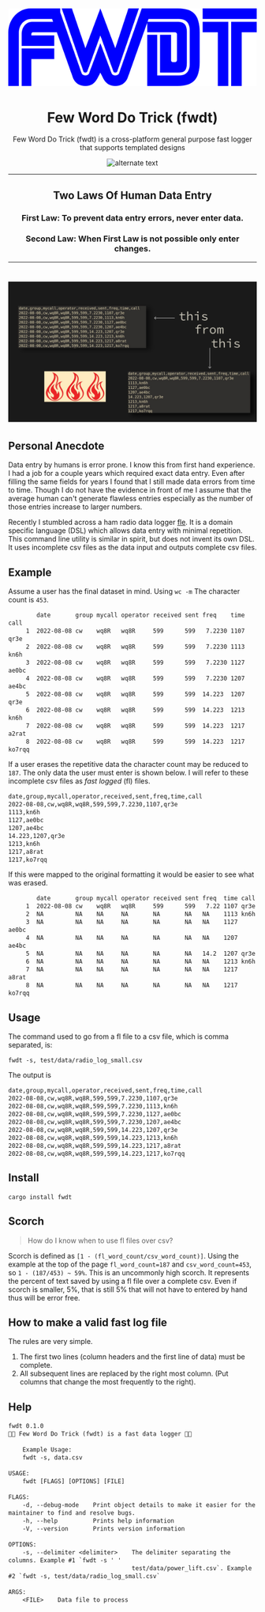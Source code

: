  <h1 align="center">
    <img src="img/fwdt_logo_144.png" alt="alternate text">
 </h1>

<h1 align="center">Few Word Do Trick (fwdt)</h1>



<p align="center">Few Word Do Trick (fwdt) is a cross-platform general purpose fast logger that supports templated designs</p>


 <p align="center">
    <img src="https://media.giphy.com/media/DMNPDvtGTD9WLK2Xxa/giphy.gif" alt="alternate text">
 </p>

---
<h2 align="center">Two Laws Of Human Data Entry</h2>
<h3 align="center"><strong>First Law: </strong>To prevent data entry errors, never enter data.</h3>
<h3 align="center"><strong>Second Law: </strong>When First Law is not possible only enter changes.</h3>

--- 

 <h1 align="center">
    <img src="img/fwdt_example.jpg" alt="alternate text">
 </h1>


## Personal Anecdote

Data entry by humans is error prone. I know this from first hand experience. I had a job for a couple years which required exact data entry. Even after filling the same fields for years I found that I still made data errors from time to time. Though I do not have the evidence in front of me I assume that the average human can't generate flawless entries especially as the number of those entries increase to larger numbers.

Recently I stumbled across a ham radio data logger [fle](https://df3cb.com/fle/). It is a domain specific language (DSL) which allows data entry with minimal repetition. This command line utility is similar in spirit, but does not invent its own DSL. It uses incomplete csv files as the data input and outputs complete csv files.

## Example

Assume a user has the final dataset in mind. Using `wc -m` The character count is `453`.

```
        date       group mycall operator received sent freq    time call   
     1  2022-08-08 cw    wq8R   wq8R     599      599   7.2230 1107 qr3e   
     2  2022-08-08 cw    wq8R   wq8R     599      599   7.2230 1113 kn6h   
     3  2022-08-08 cw    wq8R   wq8R     599      599   7.2230 1127 ae0bc  
     4  2022-08-08 cw    wq8R   wq8R     599      599   7.2230 1207 ae4bc  
     5  2022-08-08 cw    wq8R   wq8R     599      599  14.223  1207 qr3e   
     6  2022-08-08 cw    wq8R   wq8R     599      599  14.223  1213 kn6h   
     7  2022-08-08 cw    wq8R   wq8R     599      599  14.223  1217 a2rat  
     8  2022-08-08 cw    wq8R   wq8R     599      599  14.223  1217 ko7rqq
```

If a user erases the repetitive data the character count may be reduced to `187`.
The only data the user must enter is shown below. I will refer to these incomplete
csv files as <em>fast logged</em> (fl) files. 

```
date,group,mycall,operator,received,sent,freq,time,call 
2022-08-08,cw,wq8R,wq8R,599,599,7.2230,1107,qr3e
1113,kn6h
1127,ae0bc
1207,ae4bc
14.223,1207,qr3e
1213,kn6h
1217,a8rat
1217,ko7rqq
```

If this were mapped to the original formatting it would be easier to see what was erased. 

```
        date       group mycall operator received sent freq  time call   
     1  2022-08-08 cw    wq8R   wq8R     599      599   7.22 1107 qr3e   
     2  NA         NA    NA     NA       NA       NA   NA    1113 kn6h   
     3  NA         NA    NA     NA       NA       NA   NA    1127 ae0bc  
     4  NA         NA    NA     NA       NA       NA   NA    1207 ae4bc  
     5  NA         NA    NA     NA       NA       NA   14.2  1207 qr3e   
     6  NA         NA    NA     NA       NA       NA   NA    1213 kn6h   
     7  NA         NA    NA     NA       NA       NA   NA    1217 a8rat  
     8  NA         NA    NA     NA       NA       NA   NA    1217 ko7rqq
```

## Usage

The command used to go from a fl file to a csv file, which is comma separated, is:

```
fwdt -s, test/data/radio_log_small.csv
```
The output is 

```
date,group,mycall,operator,received,sent,freq,time,call
2022-08-08,cw,wq8R,wq8R,599,599,7.2230,1107,qr3e
2022-08-08,cw,wq8R,wq8R,599,599,7.2230,1113,kn6h
2022-08-08,cw,wq8R,wq8R,599,599,7.2230,1127,ae0bc
2022-08-08,cw,wq8R,wq8R,599,599,7.2230,1207,ae4bc
2022-08-08,cw,wq8R,wq8R,599,599,14.223,1207,qr3e
2022-08-08,cw,wq8R,wq8R,599,599,14.223,1213,kn6h
2022-08-08,cw,wq8R,wq8R,599,599,14.223,1217,a8rat
2022-08-08,cw,wq8R,wq8R,599,599,14.223,1217,ko7rqq
```

## Install

```
cargo install fwdt
```

## Scorch

> How do I know when to use fl files over csv?

Scorch is defined as `[1 - (fl_word_count/csv_word_count)]`. Using the example at the top of the page `fl_word_count=187` and `csv_word_count=453`, so `1 - (187/453) ~ 59%`. This is an uncommonly high scorch. It 
represents the percent of text saved by using a fl file over a complete csv. Even if scorch is smaller, 5%, 
that is still 5% that will not have to entered by hand thus will be error free. 

## How to make a valid fast log file

The rules are very simple.

1. The first two lines (column headers and the first line of data) must be complete.
2. All subsequent lines are replaced by the right most column. (Put columns that change the most frequently to the right).


## Help

```
fwdt 0.1.0
📝🔥 Few Word Do Trick (fwdt) is a fast data logger 📝🔥

    Example Usage:
    fwdt -s, data.csv

USAGE:
    fwdt [FLAGS] [OPTIONS] [FILE]

FLAGS:
    -d, --debug-mode    Print object details to make it easier for the maintainer to find and resolve bugs.
    -h, --help          Prints help information
    -V, --version       Prints version information

OPTIONS:
    -s, --delimiter <delimiter>    The delimiter separating the columns. Example #1 `fwdt -s ' '
                                   test/data/power_lift.csv`. Example #2 `fwdt -s, test/data/radio_log_small.csv`

ARGS:
    <FILE>    Data file to process
```